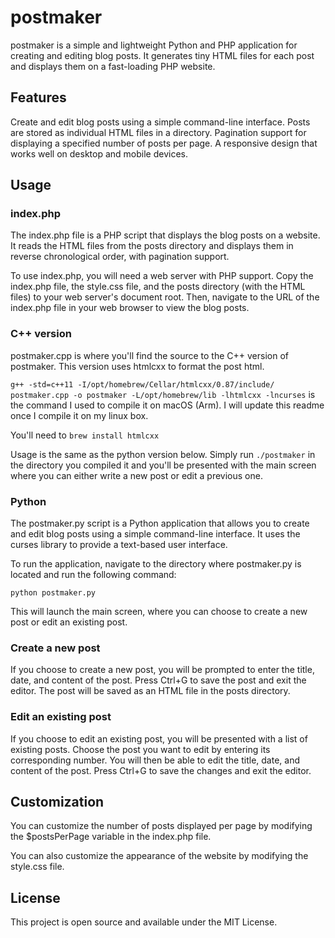 # postmaker
 postmaker is a simple and lightweight Python and PHP application for creating and editing blog posts. It generates tiny HTML files for each post and displays them on a fast-loading PHP website.
 
 ## Features

Create and edit blog posts using a simple command-line interface.
Posts are stored as individual HTML files in a directory.
Pagination support for displaying a specified number of posts per page.
A responsive design that works well on desktop and mobile devices.

## Usage
### index.php
The index.php file is a PHP script that displays the blog posts on a website. It reads the HTML files from the posts directory and displays them in reverse chronological order, with pagination support.

To use index.php, you will need a web server with PHP support. Copy the index.php file, the style.css file, and the posts directory (with the HTML files) to your web server's document root. Then, navigate to the URL of the index.php file in your web browser to view the blog posts.
### C++ version
postmaker.cpp is where you'll find the source to the C++ version of postmaker. This version uses htmlcxx to format the post html.

`g++ -std=c++11 -I/opt/homebrew/Cellar/htmlcxx/0.87/include/ postmaker.cpp -o postmaker -L/opt/homebrew/lib -lhtmlcxx -lncurses` is the command I used to compile it on macOS (Arm). I will update this readme once I compile it on my linux box. 

You'll need to `brew install htmlcxx` 

Usage is the same as the python version below. Simply run `./postmaker` in the directory you compiled it and you'll be presented with the main screen where you can either write a new post or edit a previous one.

### Python
The postmaker.py script is a Python application that allows you to create and edit blog posts using a simple command-line interface. It uses the curses library to provide a text-based user interface.

To run the application, navigate to the directory where postmaker.py is located and run the following command:

```
python postmaker.py
```

This will launch the main screen, where you can choose to create a new post or edit an existing post.

### Create a new post

If you choose to create a new post, you will be prompted to enter the title, date, and content of the post. Press Ctrl+G to save the post and exit the editor. The post will be saved as an HTML file in the posts directory.

### Edit an existing post

If you choose to edit an existing post, you will be presented with a list of existing posts. Choose the post you want to edit by entering its corresponding number. You will then be able to edit the title, date, and content of the post. Press Ctrl+G to save the changes and exit the editor.


## Customization

You can customize the number of posts displayed per page by modifying the $postsPerPage variable in the index.php file.

You can also customize the appearance of the website by modifying the style.css file.

## License

This project is open source and available under the MIT License.
